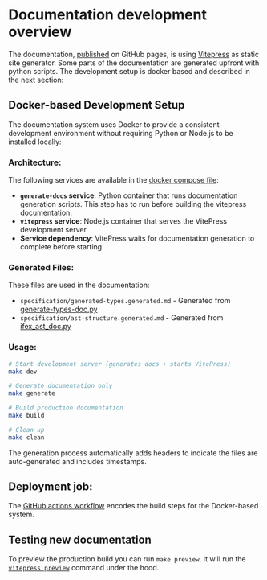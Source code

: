# Documentation development overview

The documentation, [published](https://covesa.github.io/ifex) on GitHub pages, is using [Vitepress](https://vitepress.dev/) as static site generator. Some parts of the documentation are generated upfront with python scripts. The development setup is docker based and described in the next section:

## Docker-based Development Setup

The documentation system uses Docker to provide a consistent development environment without requiring Python or Node.js to be installed locally:

### Architecture:

The following services are available in the [docker compose file](./docker-compose.yml):

- **`generate-docs` service**: Python container that runs documentation generation scripts. This step has to run before building the vitepress documentation.
- **`vitepress` service**: Node.js container that serves the VitePress development server
- **Service dependency**: VitePress waits for documentation generation to complete before starting

### Generated Files:

These files are used in the documentation:

- `specification/generated-types.generated.md` - Generated from [generate-types-doc.py](./generate-types-doc.py)
- `specification/ast-structure.generated.md` - Generated from [ifex_ast_doc.py](../models/ifex/ifex_ast_doc.py)

### Usage:

```bash
# Start development server (generates docs + starts VitePress)
make dev

# Generate documentation only
make generate

# Build production documentation
make build

# Clean up
make clean
```

The generation process automatically adds headers to indicate the files are auto-generated and includes timestamps.

## Deployment job:

The [GitHub actions workflow](/.github/workflows/docs.yml) encodes the build steps for the Docker-based system.

## Testing new documentation

To preview the production build you can run `make preview`. It will run the [`vitepress preview`](https://vitepress.dev/reference/cli#vitepress-preview) command under the hood.